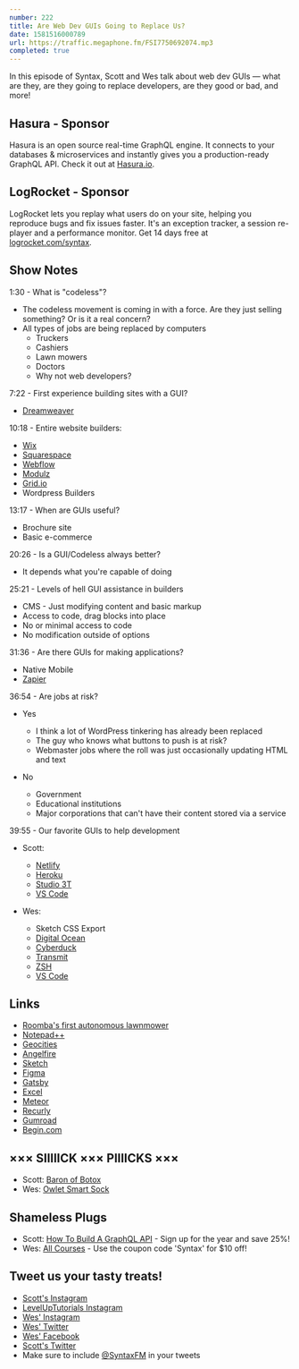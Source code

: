 ```yaml
---
number: 222
title: Are Web Dev GUIs Going to Replace Us?
date: 1581516000789
url: https://traffic.megaphone.fm/FSI7750692074.mp3
completed: true
---
```


In this episode of Syntax, Scott and Wes talk about web dev GUIs — what are they, are they going to replace developers, are they good or bad, and more!

## Hasura - Sponsor
Hasura is an open source real-time GraphQL engine. It connects to your databases & microservices and instantly gives you a production-ready GraphQL API. Check it out at [Hasura.io](https://hasura.io/).

## LogRocket - Sponsor
LogRocket lets you replay what users do on your site, helping you reproduce bugs and fix issues faster. It's an exception tracker, a session re-player and a performance monitor. Get 14 days free at [logrocket.com/syntax](https://logrocket.com/syntax).

## Show Notes

1:30 - What is "codeless"?

* The codeless movement is coming in with a force. Are they just selling something? Or is it a real concern? 
* All types of jobs are being replaced by computers
  * Truckers
  * Cashiers
  * Lawn mowers
  * Doctors
  * Why not web developers?

7:22 - First experience building sites with a GUI?

* [Dreamweaver](https://www.adobe.com/products/dreamweaver.html)

10:18 - Entire website builders:

* [Wix](https://www.wix.com/)
* [Squarespace](https://www.squarespace.com/)
* [Webflow](https://webflow.com/)
* [Modulz](https://www.modulz.app/)
* [Grid.io](https://thegrid.io/)
* Wordpress Builders

13:17 - When are GUIs useful?

* Brochure site
* Basic e-commerce 

20:26 - Is a GUI/Codeless always better?

* It depends what you're capable of doing

25:21 - Levels of hell GUI assistance in builders

* CMS - Just modifying content and basic markup
* Access to code, drag blocks into place
* No or minimal access to code
* No modification outside of options

31:36 - Are there GUIs for making applications?

* Native Mobile
* [Zapier](https://zapier.com/)

36:54 - Are jobs at risk?

* Yes
  * I think a lot of WordPress tinkering has already been replaced
  * The guy who knows what buttons to push is at risk?
  * Webmaster jobs where the roll was just occasionally updating HTML and text

* No
  * Government
  * Educational institutions
  * Major corporations that can't have their content stored via a service

39:55 - Our favorite GUIs to help development

* Scott:
  * [Netlify](https://www.netlify.com/)
  * [Heroku](https://www.heroku.com/)
  * [Studio 3T](https://studio3t.com/)
  * [VS Code](https://code.visualstudio.com/)

* Wes:
  * Sketch CSS Export
  * [Digital Ocean](https://www.digitalocean.com/)
  * [Cyberduck](https://cyberduck.io/)
  * [Transmit](https://panic.com/transmit/)
  * [ZSH](https://ohmyz.sh/)
  * [VS Code](https://code.visualstudio.com/)

## Links
* [Roomba's first autonomous lawnmower](https://www.theverge.com/2019/8/30/20839810/irobot-terra-autonomous-lawnmower-roomba-robot-fcc-beta-release-date-2020)
* [Notepad++](https://notepad-plus-plus.org/)
* [Geocities](https://en.wikipedia.org/wiki/Yahoo!_GeoCities)
* [Angelfire](https://en.wikipedia.org/wiki/Angelfire)
* [Sketch](https://www.sketch.com/)
* [Figma](https://www.figma.com/)
* [Gatsby](https://www.gatsbyjs.org/)
* [Excel](https://products.office.com/en-us/excel)
* [Meteor](https://www.meteor.com/)
* [Recurly](https://recurly.com/)
* [Gumroad](https://gumroad.com/)
* [Begin.com](https://begin.com/)

## ××× SIIIIICK ××× PIIIICKS ×××
* Scott: [Baron of Botox](https://podcasts.apple.com/us/podcast/the-baron-of-botox/id1493450409)
* Wes: [Owlet Smart Sock](https://www.amazon.com/Owlet-Baby-Monitor-Infants-Ultimate/dp/B06ZZXYD6S)

## Shameless Plugs
* Scott: [How To Build A GraphQL API](https://www.leveluptutorials.com/pro) - Sign up for the year and save 25%!
* Wes: [All Courses](https://wesbos.com/courses/) - Use the coupon code 'Syntax' for $10 off!

## Tweet us your tasty treats!
* [Scott's Instagram](https://www.instagram.com/stolinski/)
* [LevelUpTutorials Instagram](https://www.instagram.com/LevelUpTutorials/)
* [Wes' Instagram](https://www.instagram.com/wesbos/)
* [Wes' Twitter](https://twitter.com/wesbos)
* [Wes' Facebook](https://www.facebook.com/wesbos.developer)
* [Scott's Twitter](https://twitter.com/stolinski)
* Make sure to include [@SyntaxFM](https://twitter.com/SyntaxFM) in your tweets
